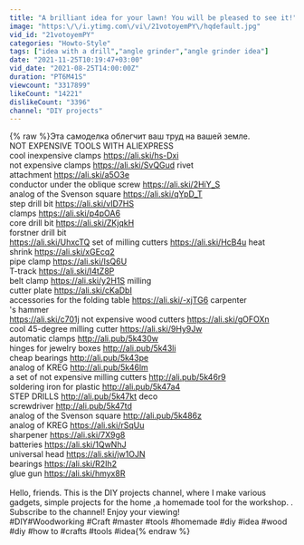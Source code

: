 ```yaml
---
title: "A brilliant idea for your lawn! You will be pleased to see it!"
image: "https:\/\/i.ytimg.com\/vi\/21votoyemPY\/hqdefault.jpg"
vid_id: "21votoyemPY"
categories: "Howto-Style"
tags: ["idea with a drill","angle grinder","angle grinder idea"]
date: "2021-11-25T10:19:47+03:00"
vid_date: "2021-08-25T14:00:00Z"
duration: "PT6M41S"
viewcount: "3317899"
likeCount: "14221"
dislikeCount: "3396"
channel: "DIY projects"
---
```

{% raw %}Эта самоделка облегчит ваш труд на вашей земле.<br />       NOT EXPENSIVE TOOLS WITH ALIEXPRESS<br />cool inexpensive clamps <a rel="nofollow" target="blank" href="https://ali.ski/hs-Dxi">https://ali.ski/hs-Dxi</a><br />not expensive clamps <a rel="nofollow" target="blank" href="https://ali.ski/SvQGud">https://ali.ski/SvQGud</a> rivet<br />attachment <a rel="nofollow" target="blank" href="https://ali.ski/a5O3e">https://ali.ski/a5O3e</a><br />conductor under the oblique screw <a rel="nofollow" target="blank" href="https://ali.ski/2HiY_S">https://ali.ski/2HiY_S</a><br />analog of the Svenson square <a rel="nofollow" target="blank" href="https://ali.ski/qYpD_T">https://ali.ski/qYpD_T</a><br />step drill bit <a rel="nofollow" target="blank" href="https://ali.ski/vID7HS">https://ali.ski/vID7HS</a><br />clamps <a rel="nofollow" target="blank" href="https://ali.ski/p4pOA6">https://ali.ski/p4pOA6</a><br />core drill bit <a rel="nofollow" target="blank" href="https://ali.ski/ZKjqkH">https://ali.ski/ZKjqkH</a><br />forstner drill bit<br /><a rel="nofollow" target="blank" href="https://ali.ski/UhxcTQ">https://ali.ski/UhxcTQ</a> set of milling cutters <a rel="nofollow" target="blank" href="https://ali.ski/HcB4u">https://ali.ski/HcB4u</a> heat<br />shrink <a rel="nofollow" target="blank" href="https://ali.ski/xGEcq2">https://ali.ski/xGEcq2</a><br />pipe clamp <a rel="nofollow" target="blank" href="https://ali.ski/IsQ6U">https://ali.ski/IsQ6U</a><br />T-track <a rel="nofollow" target="blank" href="https://ali.ski/I4tZ8P">https://ali.ski/I4tZ8P</a><br />belt clamp <a rel="nofollow" target="blank" href="https://ali.ski/y2H1S">https://ali.ski/y2H1S</a> milling<br />cutter plate <a rel="nofollow" target="blank" href="https://ali.ski/cKaDbI">https://ali.ski/cKaDbI</a><br />accessories for the folding table <a rel="nofollow" target="blank" href="https://ali.ski/-xjTG6">https://ali.ski/-xjTG6</a> carpenter<br />'s hammer<br /><a rel="nofollow" target="blank" href="https://ali.ski/c701j">https://ali.ski/c701j</a> not expensive wood cutters <a rel="nofollow" target="blank" href="https://ali.ski/gOFOXn">https://ali.ski/gOFOXn</a><br />cool 45-degree milling cutter <a rel="nofollow" target="blank" href="https://ali.ski/9Hy9Jw">https://ali.ski/9Hy9Jw</a><br />automatic clamps <a rel="nofollow" target="blank" href="http://ali.pub/5k430w">http://ali.pub/5k430w</a><br />hinges for jewelry boxes <a rel="nofollow" target="blank" href="http://ali.pub/5k43li">http://ali.pub/5k43li</a><br />cheap bearings <a rel="nofollow" target="blank" href="http://ali.pub/5k43pe">http://ali.pub/5k43pe</a><br />analog of KREG <a rel="nofollow" target="blank" href="http://ali.pub/5k46lm">http://ali.pub/5k46lm</a><br />a set of not expensive milling cutters <a rel="nofollow" target="blank" href="http://ali.pub/5k46r9">http://ali.pub/5k46r9</a><br />soldering iron for plastic <a rel="nofollow" target="blank" href="http://ali.pub/5k47a4">http://ali.pub/5k47a4</a><br />STEP DRILLS <a rel="nofollow" target="blank" href="http://ali.pub/5k47kt">http://ali.pub/5k47kt</a> deco<br />screwdriver <a rel="nofollow" target="blank" href="http://ali.pub/5k47td">http://ali.pub/5k47td</a><br />analog of the Svenson square <a rel="nofollow" target="blank" href="http://ali.pub/5k486z">http://ali.pub/5k486z</a><br />analog of KREG <a rel="nofollow" target="blank" href="https://ali.ski/rSqUu">https://ali.ski/rSqUu</a><br />sharpener <a rel="nofollow" target="blank" href="https://ali.ski/7X9g8">https://ali.ski/7X9g8</a><br />batteries <a rel="nofollow" target="blank" href="https://ali.ski/1QwNhJ">https://ali.ski/1QwNhJ</a><br />universal head <a rel="nofollow" target="blank" href="https://ali.ski/jw1OJN">https://ali.ski/jw1OJN</a><br />bearings <a rel="nofollow" target="blank" href="https://ali.ski/R2Ih2">https://ali.ski/R2Ih2</a><br />glue gun <a rel="nofollow" target="blank" href="https://ali.ski/hmyx8R">https://ali.ski/hmyx8R</a><br /><br />Hello, friends. This is the DIY projects channel, where I make various gadgets, simple projects for the home ,a homemade tool for the workshop. .<br />Subscribe to the channel! Enjoy your viewing!<br />#DIY​ #Woodworking​ #Craft​ #master #tools #homemade #diy #idea #wood #diy #how to #crafts #tools #idea{% endraw %}
